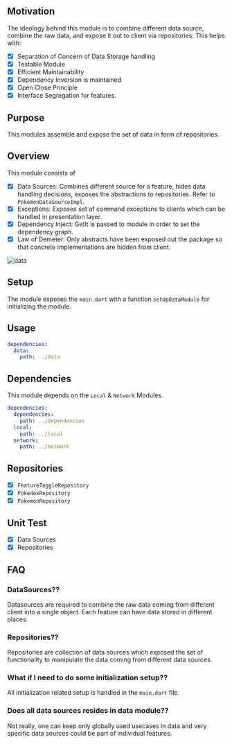 ## Motivation

The ideology behind this module is to combine different data source, combine the raw data, and expose it out to client via repositories.
This helps with:
- [x] Separation of Concern of Data Storage handling
- [x] Testable Module
- [x] Efficient Maintainability
- [x] Dependency Inversion is maintained
- [x] Open Close Principle
- [x] Interface Segregation for features.

## Purpose

This modules assemble and expose the set of data in form of repositories.

## Overview

This module consists of
- [x] Data Sources: Combines different source for a feature, hides data handling decisions, exposes the abstractions to repositories. Refer to ```PokemonDataSourceImpl```.
- [x] Exceptions: Exposes set of command exceptions to clients which can be handled in presentation layer.
- [x] Dependency Inject: GetIt is passed to module in order to set the dependency graph.
- [x] Law of Demeter: Only abstracts have been exposed out the package so that concrete implementations are hidden from client.

![data](https://user-images.githubusercontent.com/16761273/163682420-e795a712-045b-4a43-a13f-688e39ea5f90.jpg)

## Setup

The module exposes the ```main.dart``` with a function ```setUpDataModule``` for initializing the module.

## Usage

```yaml
dependencies:
  data:
    path: ../data
```

## Dependencies

This module depends on the ```Local``` & ```Network``` Modules.
```yaml
dependencies:
  dependencies:
    path: ../dependencies
  local:
    path: ../local
  network:
    path: ../network
```

## Repositories

- [x] ```FeatureToggleRepository```
- [x] ```PokedexRepository```
- [x] ```PokemonRepository```

## Unit Test

- [x] Data Sources
- [x] Repositories

## FAQ

### DataSources??
Datasources are required to combine the raw data coming from different client into a single object. Each feature can have data stored in different places. 

### Repositories??
Repositories are collection of data sources which exposed the set of functionality to manipulate the data coming from different data sources.

### What if I need to do some initialization setup??
All initialization related setup is handled in the ```main.dart``` file.

### Does all data sources resides in data module??
Not really, one can keep only globally used usecases in data and very specific data sources could be part of individual features.